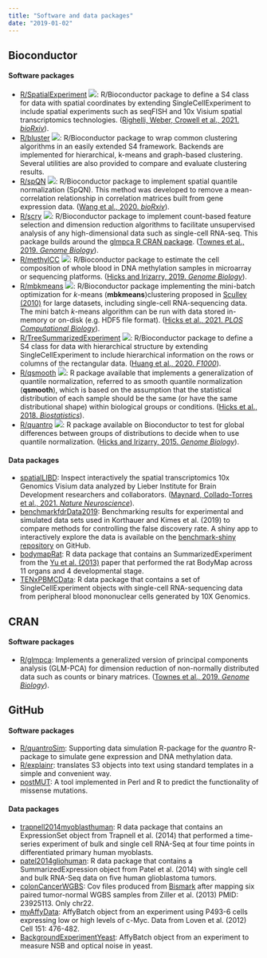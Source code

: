 ```yaml
---
title: "Software and data packages"
date: "2019-01-02"
---
```


## Bioconductor 

#### Software packages

- [R/SpatialExperiment](https://www.bioconductor.org/packages/SpatialExperiment) <img src="https://bioconductor.org/shields/years-in-bioc/SpatialExperiment.svg">: R/Bioconductor package to define a S4 class for data with spatial coordinates by extending SingleCellExperiment to include spatial experiments such as seqFISH and 10x Visium spatial transcriptomics technologies. ([Righelli, Weber, Crowell et al., 2021. _bioRxiv_](https://doi.org/10.1101/2021.01.27.428431)). 
- [R/bluster](https://www.bioconductor.org/packages/bluster) <img src="https://bioconductor.org/shields/years-in-bioc/bluster.svg">: R/Bioconductor package to wrap common clustering algorithms in an easily extended S4 framework. Backends are implemented for hierarchical, k-means and graph-based clustering. Several utilities are also provided to compare and evaluate clustering results.
- [R/spQN](http://bioconductor.org/packages/spqn) <img src="https://bioconductor.org/shields/years-in-bioc/spqn.svg">: R/Bioconductor package to implement spatial quantile normalization (SpQN). This method was developed to remove a mean-correlation relationship in correlation matrices built from gene expression data. ([Wang et al., 2020. _bioRxiv_](https://doi.org/10.1101/2020.02.13.944777)).
- [R/scry](https://bioconductor.org/packages/scry) <img src="https://bioconductor.org/shields/years-in-bioc/scry.svg">: R/Bioconductor package to implement count-based feature selection and dimension reduction algorithms to facilitate unsupervised analysis of any high-dimensional data such as single-cell RNA-seq. This package builds around the [glmpca R CRAN package](https://cran.r-project.org/web/packages/glmpca/index.html). ([Townes et al., 2019. _Genome Biology_](https://doi.org/10.1186/s13059-019-1861-6)). 
- [R/methylCC](http://bioconductor.org/packages/methylCC) <img src="https://bioconductor.org/shields/years-in-bioc/methylCC.svg">: R/Bioconductor package to estimate the cell composition of whole blood in DNA methylation samples in microarray or sequencing platforms. ([Hicks and Irizarry, 2019. _Genome Biology_](https://doi.org/10.1186/s13059-019-1827-8)).
- [R/mbkmeans](http://bioconductor.org/packages/mbkmeans) <img src="https://bioconductor.org/shields/years-in-bioc/mbkmeans.svg">: R/Bioconductor package implementing the mini-batch optimization for _k_-means (**mbkmeans**)clustering proposed in [Sculley (2010)](https://www.eecs.tufts.edu/~dsculley/papers/fastkmeans.pdf) for large datasets, including single-cell RNA-sequencing data. The mini batch _k_-means algorithm can be run with data stored in-memory or on-disk (e.g. HDF5 file format). ([Hicks et al., 2021. _PLOS Computational Biology_](https://doi.org/10.1371/journal.pcbi.1008625)).
- [R/TreeSummarizedExperiment](https://www.bioconductor.org/packages/TreeSummarizedExperiment) <img src="https://bioconductor.org/shields/years-in-bioc/TreeSummarizedExperiment.svg">: R/Bioconductor package to define a S4 class for data with hierarchical structure by extending SingleCellExperiment to include hierarchical information on the rows or columns of the rectangular data. ([Huang et al., 2020. _F1000_](https://doi.org/10.12688/f1000research.26669.1)).
- [R/qsmooth](http://bioconductor.org/packages/qsmooth) <img src="https://bioconductor.org/shields/years-in-bioc/qsmooth.svg">: R package available that implements a generalization of quantile normalization, referred to as smooth quantile normalization (**qsmooth**), which is based on the assumption that the statistical distribution of each sample should be the same (or have the same distributional shape) within biological groups or conditions. ([Hicks et al., 2018. _Biostatistics_](https://doi.org/10.1093/biostatistics/kxx028)).
- [R/quantro](http://www.bioconductor.org/packages/release/bioc/html/quantro.html) <img src="https://bioconductor.org/shields/years-in-bioc/quantro.svg">: R package available on Bioconductor to test for global differences between groups of distributions to decide when to use quantile normalization. ([Hicks and Irizarry, 2015. _Genome Biology_](https://doi.org/10.1186/s13059-015-0679-0)).

#### Data packages

- [spatialLIBD](http://www.bioconductor.org/packages/spatialLIBD): Inspect interactively the spatial transcriptomics 10x Genomics Visium data analyzed by Lieber Institute for Brain Development researchers and collaborators. ([Maynard, Collado-Torres et al., 2021. _Nature Neuroscience_](https://doi.org/10.1038/s41593-020-00787-0)). 
- [benchmarkfdrData2019](http://bioconductor.org/packages/benchmarkfdrData2019): Benchmarking results for experimental and simulated data sets used in Korthauer and Kimes et al. (2019) to compare methods for controlling the false discovery rate. A shiny app to interactively explore the data is available on the [benchmark-shiny repository](https://github.com/kdkorthauer/benchmarkfdr-shiny) on GitHub. 
- [bodymapRat](http://bioconductor.org/packages/bodymapRat): R data package that contains an SummarizedExperiment from the [Yu et al. (2013)](https://www.ncbi.nlm.nih.gov/pubmed/24510058) paper that performed the rat BodyMap across 11 organs and 4 developmental stage. 
- [TENxPBMCData](http://bioconductor.org/packages/TENxPBMCData): R data package that contains a set of SingleCellExperiment objects with single-cell RNA-sequencing data from peripheral blood mononuclear cells generated by 10X Genomics. 

## CRAN 

#### Software packages

- [R/glmpca](https://cran.r-project.org/web/packages/glmpca/index.html): Implements a generalized version of principal components analysis (GLM-PCA) for dimension reduction of non-normally distributed data such as counts or binary matrices. ([Townes et al., 2019. _Genome Biology_](https://doi.org/10.1186/s13059-019-1861-6)).


## GitHub

#### Software packages

- [R/quantroSim](https://github.com/stephaniehicks/quantroSim): Supporting data simulation R-package for the *quantro* R-package to simulate gene expression and DNA methylation data.
- [R/explainr](https://github.com/hilaryparker/explainr): translates S3 objects into text using standard templates in a simple and convenient way. 
- [postMUT](https://github.com/stephaniehicks/postMUT): A tool implemented in Perl and R to predict the functionality of missense mutations.


#### Data packages

- [trapnell2014myoblasthuman](https://github.com/stephaniehicks/trapnell2014myoblasthuman): R data package that contains an ExpressionSet object from Trapnell et al. (2014) that performed a time-series experiment of bulk and single cell RNA-Seq at four time points in differentiated primary human myoblasts. 
- [patel2014gliohuman](https://github.com/willtownes/patel2014gliohuman): R data package that contains a SummarizedExpression object from Patel et al. (2014) with single cell and bulk RNA-Seq data on five human glioblastoma tumors. 
- [colonCancerWGBS](https://github.com/genomicsclass/colonCancerWGBS): Cov files produced from [Bismark](http://www.bioinformatics.babraham.ac.uk/projects/bismark/) after mapping six paired tumor-normal WGBS samples from Ziller et al. (2013) PMID: 23925113. Only chr22. 
- [myAffyData](https://github.com/stephaniehicks/mycAffyData): AffyBatch object from an experiment using P493-6 cells expressing low or high levels of c-Myc. Data from Loven et al. (2012) Cell 151: 476-482.
- [BackgroundExperimentYeast](https://github.com/stephaniehicks/BackgroundExperimentYeast): AffyBatch object from an experiment to measure NSB and optical noise in yeast.

